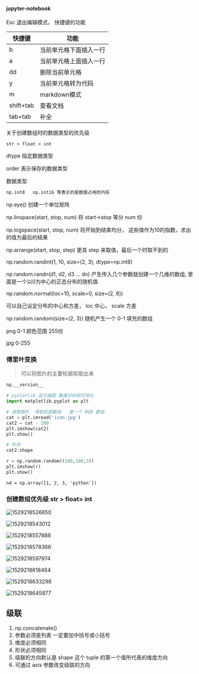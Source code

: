 

#### jupyter-notebook

Esc 退出编辑模式， 快捷键的功能

| 快捷键    | 功能                   |
| --------- | ---------------------- |
| b         | 当前单元格下面插入一行 |
| a         | 当前单元格上面插入一行 |
| dd        | 删除当前单元格         |
| y         | 当前单元格转为代码     |
| m         | markdown模式           |
| shift+tab | 查看文档               |
| tab+tab   | 补全                   |



关于创建数组时的数据类型的优先级

`str > float > int`



dtype 指定数据类型

order 表示保存的数据类型

数据类型

```python
np.int8   np.int16 等表示的是数据占用的内存

```



np.eye()  创建一个单位矩阵



np.linspace(start, stop, num)  将 start->stop 等分 num 份



np.logspace(start, stop, num)  将开始到结束均分， 这些值作为10的指数，求出的值为最后的结果



np.arrange(start, stop, step)  更具 step 来取值，最后一个时取不到的   



np.random.randint(1, 10, size=(2, 3), dtype=np.int8)



np.random.randn(d1, d2, d3 ... dn) 产生传入几个参数就创建一个几维的数组,  里面是一个以0为中心的正态分布的随机值



np.random.normal(loc=10, scale=0, size=(2, 8))   

可以自己设定分布的中心和方差， loc 中心， scale  方差



np.random.random(size=(2, 3))  随机产生一个 0-1 填充的数组



png   0-1     颜色范围    255份

jpg   0-255

### 傅里叶变换
> 可以将图片的主要轮廓抠取出来



```python
np.__version__

# pyolotlib 显示画图 数据分析和可视化
import matplotlib.pyplot as plt

# 读取图片  得到的是数组   是一个 RGB 数组
cat = plt.imread('icon.jpg')
cat2 = cat - 200
plt.imshow(cat2)
plt.show()

# 形状
cat2.shape

r = np.random.random((100,100,3))
plt.imshow(r)
plt.show()
```



`n4 = np.array([1, 2, 3, 'python'])`

### 创建数组优先级 str > float> int 



![1529218526650](assets/1529218526650.png)



![1529218543012](assets/1529218543012.png)

![1529218557886](assets/1529218557886.png)

![1529218578366](assets/1529218578366.png)

![1529218597974](assets/1529218597974.png)



![1529218618464](assets/1529218618464.png)

![1529218633298](assets/1529218633298.png)

![1529218645877](assets/1529218645877.png)







## 级联
1. np.concatenate()
2. 参数必须是列表  一定要加中括号或小括号
3. 维度必须相同
4. 形状必须相同
5. 级联的方向默认是 shape 这个 tuple 的第一个值所代表的维度方向
6. 可通过 axis 参数改变级联的方向





